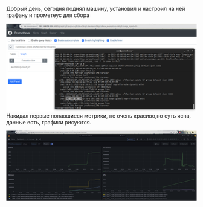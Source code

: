 Добрый день, сегодня поднял машину, установил и настроил на ней графану и прометеус для сбора

![скрин](/dz14scr1.png)
Накидал первые попавшиеся метрики, не очень красиво,но суть ясна, данные есть, графики рисуются.

![скрин](/dz14scr2.png)
